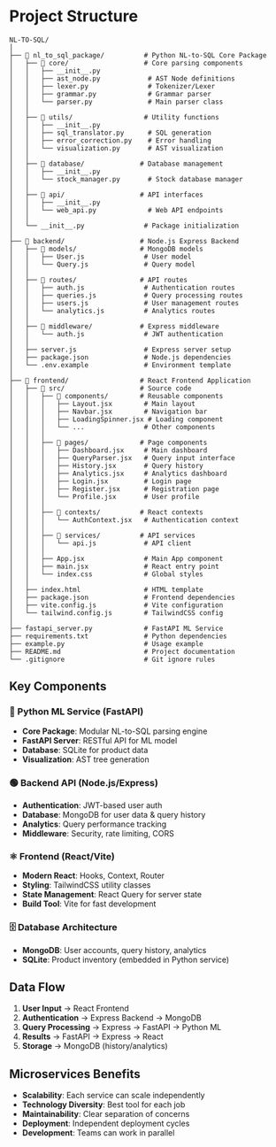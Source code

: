 # Project Structure

```
NL-TO-SQL/
│
├── 📁 nl_to_sql_package/          # Python NL-to-SQL Core Package
│   ├── 📁 core/                   # Core parsing components
│   │   ├── __init__.py
│   │   ├── ast_node.py            # AST Node definitions
│   │   ├── lexer.py               # Tokenizer/Lexer
│   │   ├── grammar.py             # Grammar parser
│   │   └── parser.py              # Main parser class
│   │
│   ├── 📁 utils/                  # Utility functions
│   │   ├── __init__.py
│   │   ├── sql_translator.py      # SQL generation
│   │   ├── error_correction.py    # Error handling
│   │   └── visualization.py       # AST visualization
│   │
│   ├── 📁 database/              # Database management
│   │   ├── __init__.py
│   │   └── stock_manager.py       # Stock database manager
│   │
│   ├── 📁 api/                   # API interfaces
│   │   ├── __init__.py
│   │   └── web_api.py             # Web API endpoints
│   │
│   └── __init__.py               # Package initialization
│
├── 📁 backend/                   # Node.js Express Backend
│   ├── 📁 models/                # MongoDB models
│   │   ├── User.js               # User model
│   │   └── Query.js              # Query model
│   │
│   ├── 📁 routes/                # API routes
│   │   ├── auth.js               # Authentication routes
│   │   ├── queries.js            # Query processing routes
│   │   ├── users.js              # User management routes
│   │   └── analytics.js          # Analytics routes
│   │
│   ├── 📁 middleware/            # Express middleware
│   │   └── auth.js               # JWT authentication
│   │
│   ├── server.js                 # Express server setup
│   ├── package.json              # Node.js dependencies
│   └── .env.example              # Environment template
│
├── 📁 frontend/                  # React Frontend Application
│   ├── 📁 src/                   # Source code
│   │   ├── 📁 components/        # Reusable components
│   │   │   ├── Layout.jsx        # Main layout
│   │   │   ├── Navbar.jsx        # Navigation bar
│   │   │   ├── LoadingSpinner.jsx # Loading component
│   │   │   └── ...               # Other components
│   │   │
│   │   ├── 📁 pages/             # Page components
│   │   │   ├── Dashboard.jsx     # Main dashboard
│   │   │   ├── QueryParser.jsx   # Query input interface
│   │   │   ├── History.jsx       # Query history
│   │   │   ├── Analytics.jsx     # Analytics dashboard
│   │   │   ├── Login.jsx         # Login page
│   │   │   ├── Register.jsx      # Registration page
│   │   │   └── Profile.jsx       # User profile
│   │   │
│   │   ├── 📁 contexts/          # React contexts
│   │   │   └── AuthContext.jsx   # Authentication context
│   │   │
│   │   ├── 📁 services/          # API services
│   │   │   └── api.js            # API client
│   │   │
│   │   ├── App.jsx               # Main App component
│   │   ├── main.jsx              # React entry point
│   │   └── index.css             # Global styles
│   │
│   ├── index.html                # HTML template
│   ├── package.json              # Frontend dependencies
│   ├── vite.config.js            # Vite configuration
│   └── tailwind.config.js        # TailwindCSS config
│
├── fastapi_server.py             # FastAPI ML Service
├── requirements.txt              # Python dependencies
├── example.py                    # Usage example
├── README.md                     # Project documentation
└── .gitignore                    # Git ignore rules
```

## Key Components

### 🐍 Python ML Service (FastAPI)
- **Core Package**: Modular NL-to-SQL parsing engine
- **FastAPI Server**: RESTful API for ML model
- **Database**: SQLite for product data
- **Visualization**: AST tree generation

### 🟢 Backend API (Node.js/Express)
- **Authentication**: JWT-based user auth
- **Database**: MongoDB for user data & query history
- **Analytics**: Query performance tracking
- **Middleware**: Security, rate limiting, CORS

### ⚛️ Frontend (React/Vite)
- **Modern React**: Hooks, Context, Router
- **Styling**: TailwindCSS utility classes
- **State Management**: React Query for server state
- **Build Tool**: Vite for fast development

### 🗄️ Database Architecture
- **MongoDB**: User accounts, query history, analytics
- **SQLite**: Product inventory (embedded in Python service)

## Data Flow

1. **User Input** → React Frontend
2. **Authentication** → Express Backend → MongoDB
3. **Query Processing** → Express → FastAPI → Python ML
4. **Results** → FastAPI → Express → React
5. **Storage** → MongoDB (history/analytics)

## Microservices Benefits

- **Scalability**: Each service can scale independently
- **Technology Diversity**: Best tool for each job
- **Maintainability**: Clear separation of concerns
- **Deployment**: Independent deployment cycles
- **Development**: Teams can work in parallel
